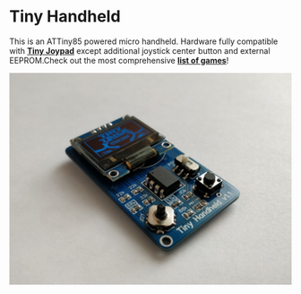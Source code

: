 # Tiny Handheld
This is an ATTiny85 powered micro handheld. Hardware fully compatible with **[Tiny Joypad](https://www.tinyjoypad.com)** except additional joystick center button and external EEPROM.Check out the most comprehensive **[list of games](./software/games)**!

![V1.1 Top Side](/hardware/tiny-handheld/v1.1/Photo_Top_Side.jpg)
